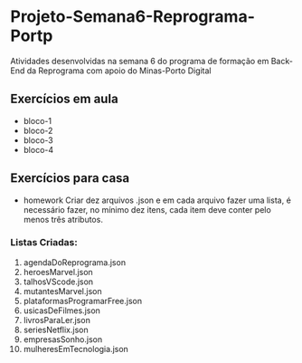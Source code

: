 # Projeto-Semana6-Reprograma-Portp
Atividades desenvolvidas na semana 6 do programa de formação em Back-End da Reprograma com apoio do Minas-Porto Digital

## Exercícios em aula
- bloco-1
- bloco-2
- bloco-3
- bloco-4

## Exercícios para casa
- homework
Criar dez arquivos .json e em cada arquivo fazer uma lista, é necessário fazer, no mínimo dez itens, 
cada item deve conter pelo menos três atributos. 

### Listas Criadas:
1. agendaDoReprograma.json
2. heroesMarvel.json
3. talhosVScode.json
4. mutantesMarvel.json
5. plataformasProgramarFree.json
6. usicasDeFilmes.json
7. livrosParaLer.json
8. seriesNetflix.json
9. empresasSonho.json
10. mulheresEmTecnologia.json
